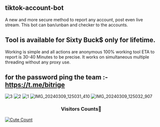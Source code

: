 ## tiktok-account-bot
A new and more secure method to report any account, post even live stream. This bot can ban/unban and checker to the accounts.

## Tool is available for Sixty Buck$ only for lifetime.

Working is simple and all actions are anonymous 100% working tool ETA to report is 30-40 Minutes to be precise.
It works on simultaneous multiple threading without any proxy use.

## for the password ping the team :- https://t.me/bitrige
![3](https://github.com/user-attachments/assets/e7fad5b0-8a55-4f20-9597-b215d8732b32)
![2](https://github.com/user-attachments/assets/a9ff3824-268d-4b94-accb-d40b437302b0)
![1](https://github.com/user-attachments/assets/27f1923c-8209-40bf-985c-863786f48b70)
![IMG_20240309_125031_410](https://github.com/user-attachments/assets/3030b6cb-b2b1-413b-acf1-c65ce2f5d103)
![IMG_20240309_125032_907](https://github.com/user-attachments/assets/4643d21f-55eb-4ed9-b724-a6c2248505ab)

<h3 align="center">Visitors Counts👀</h3>
<a href="https://github.com/daredevilkinng/Insta-Report-Bot"><img alt="Cute Count" 
src="https://count.getloli.com/get/@Insta-Report-Bot?theme=rule34" /></a>
